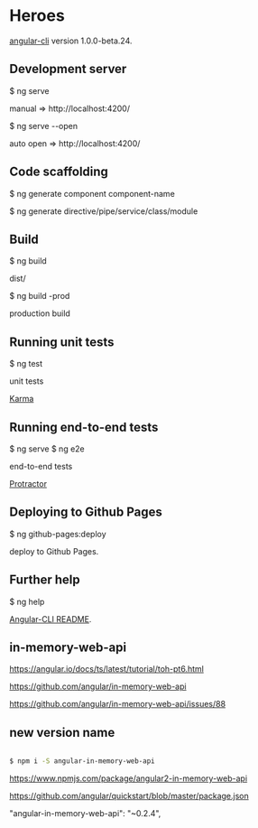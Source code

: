 # Heroes


[angular-cli](https://github.com/angular/angular-cli) version 1.0.0-beta.24.

## Development server

$ ng serve

manual => http://localhost:4200/

$ ng serve --open

auto open => http://localhost:4200/

## Code scaffolding

$ ng generate component component-name

$ ng generate directive/pipe/service/class/module



## Build

$ ng build

dist/

$ ng build -prod

production build


## Running unit tests

$ ng test

unit tests 

[Karma](https://karma-runner.github.io)

## Running end-to-end tests

$ ng serve
$ ng e2e

end-to-end tests 

[Protractor](http://www.protractortest.org/)



## Deploying to Github Pages

$ ng github-pages:deploy

deploy to Github Pages.

## Further help

$ ng help

[Angular-CLI README](https://github.com/angular/angular-cli/blob/master/README.md).




## in-memory-web-api  

https://angular.io/docs/ts/latest/tutorial/toh-pt6.html  

https://github.com/angular/in-memory-web-api  


https://github.com/angular/in-memory-web-api/issues/88  


## new version name

```sh

$ npm i -S angular-in-memory-web-api

``` 

https://www.npmjs.com/package/angular2-in-memory-web-api



https://github.com/angular/quickstart/blob/master/package.json  

"angular-in-memory-web-api": "~0.2.4", 






